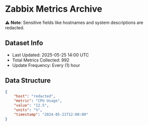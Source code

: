 # Zabbix Metrics Archive

⚠️ **Note**: Sensitive fields like hostnames and system descriptions are redacted.

## Dataset Info
- Last Updated: 2025-05-25 14:00 UTC
- Total Metrics Collected: 992
- Update Frequency: Every (1) hour

## Data Structure
```json
{
    "host": "redacted",
    "metric": "CPU Usage",
    "value": "12.5",
    "units": "%",
    "timestamp": "2024-05-21T12:00:00"
}
```
